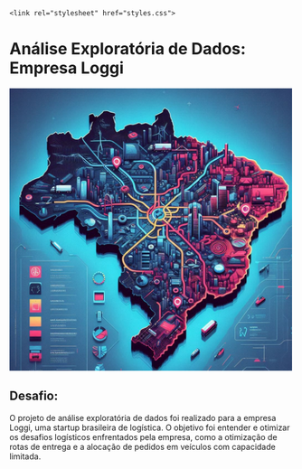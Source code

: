 <!DOCTYPE html>
<html>
<head>
   
    <link rel="stylesheet" href="styles.css">
</head>
<body>
    <h1>Análise Exploratória de Dados: Empresa Loggi</h1>
    <img src="images/project1_1.jpeg" alt="Uma bela paisagem" width="500" height="500" title="Clique para ampliar">
    <h2>Desafio:</h2>
    <p>O projeto de análise exploratória de dados foi realizado para a empresa Loggi, uma startup brasileira de logística. O objetivo foi entender e otimizar os desafios logísticos enfrentados pela empresa, como a otimização de rotas de entrega e a alocação de pedidos em veículos com capacidade limitada.</p>
</body>
</html>


